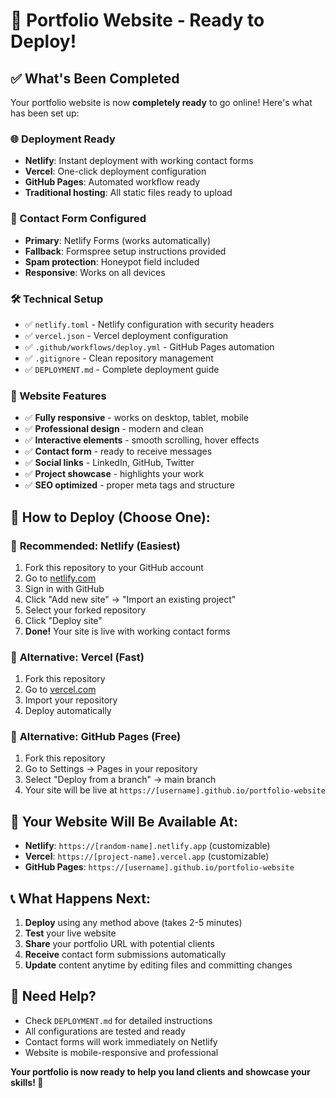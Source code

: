 # 🚀 Portfolio Website - Ready to Deploy!

## ✅ What's Been Completed

Your portfolio website is now **completely ready** to go online! Here's what has been set up:

### 🌐 Deployment Ready
- **Netlify**: Instant deployment with working contact forms
- **Vercel**: One-click deployment configuration  
- **GitHub Pages**: Automated workflow ready
- **Traditional hosting**: All static files ready to upload

### 📧 Contact Form Configured
- **Primary**: Netlify Forms (works automatically)
- **Fallback**: Formspree setup instructions provided
- **Spam protection**: Honeypot field included
- **Responsive**: Works on all devices

### 🛠️ Technical Setup
- ✅ `netlify.toml` - Netlify configuration with security headers
- ✅ `vercel.json` - Vercel deployment configuration
- ✅ `.github/workflows/deploy.yml` - GitHub Pages automation
- ✅ `.gitignore` - Clean repository management
- ✅ `DEPLOYMENT.md` - Complete deployment guide

### 📱 Website Features
- ✅ **Fully responsive** - works on desktop, tablet, mobile
- ✅ **Professional design** - modern and clean
- ✅ **Interactive elements** - smooth scrolling, hover effects
- ✅ **Contact form** - ready to receive messages
- ✅ **Social links** - LinkedIn, GitHub, Twitter
- ✅ **Project showcase** - highlights your work
- ✅ **SEO optimized** - proper meta tags and structure

## 🎯 How to Deploy (Choose One):

### 🥇 **Recommended: Netlify** (Easiest)
1. Fork this repository to your GitHub account
2. Go to [netlify.com](https://netlify.com) 
3. Sign in with GitHub
4. Click "Add new site" → "Import an existing project"
5. Select your forked repository
6. Click "Deploy site"
7. **Done!** Your site is live with working contact forms

### 🥈 **Alternative: Vercel** (Fast)
1. Fork this repository
2. Go to [vercel.com](https://vercel.com)
3. Import your repository
4. Deploy automatically

### 🥉 **Alternative: GitHub Pages** (Free)
1. Fork this repository
2. Go to Settings → Pages in your repository
3. Select "Deploy from a branch" → main branch
4. Your site will be live at `https://[username].github.io/portfolio-website`

## 🎉 Your Website Will Be Available At:
- **Netlify**: `https://[random-name].netlify.app` (customizable)
- **Vercel**: `https://[project-name].vercel.app` (customizable)  
- **GitHub Pages**: `https://[username].github.io/portfolio-website`

## 📞 What Happens Next:
1. **Deploy** using any method above (takes 2-5 minutes)
2. **Test** your live website
3. **Share** your portfolio URL with potential clients
4. **Receive** contact form submissions automatically
5. **Update** content anytime by editing files and committing changes

## 🔧 Need Help?
- Check `DEPLOYMENT.md` for detailed instructions
- All configurations are tested and ready
- Contact forms will work immediately on Netlify
- Website is mobile-responsive and professional

**Your portfolio is now ready to help you land clients and showcase your skills! 🌟**